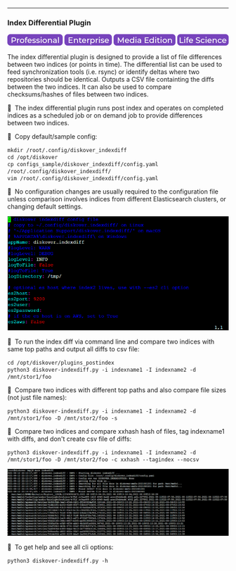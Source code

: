 ___
### Index Differential Plugin

![Image: Professional Edition Label](images/button_edition_professional.png)&nbsp;![Image: Enterprise Edition Label](images/button_edition_enterprise.png)&nbsp;![Image: AJA Diskover Media Edition Label](images/button_edition_media.png)&nbsp;![Image: Life Science Edition Label](images/button_edition_life_science.png)

The index differential plugin is designed to provide a list of file differences between two indices (or points in time). The differential list can be used to feed synchronization tools (i.e. rsync) or identify deltas where two repositories should be identical. Outputs a CSV file containting the diffs between the two indices. It can also be used to compare checksums/hashes of files between two indices.

🔴 &nbsp;The index differential plugin runs post index and operates on completed indices as a scheduled job or on demand job to provide differences between two indices.

🔴 &nbsp;Copy default/sample config:

```
mkdir /root/.config/diskover_indexdiff
cd /opt/diskover
cp configs_sample/diskover_indexdiff/config.yaml /root/.config/diskover_indexdiff/
vim /root/.config/diskover_indexdiff/config.yaml
```

🔴 &nbsp;No configuration changes are usually required to the configuration file unless comparison involves indices from different Elasticsearch clusters, or changing default settings.

![Image: Index Differential Plugin Configuration](images/image_plugins_indexdiff_configuration.png)

🔴 &nbsp;To run the index diff via command line and compare two indices with same top paths and output all diffs to csv file:
```
cd /opt/diskover/plugins_postindex
python3 diskover-indexdiff.py -i indexname1 -I indexname2 -d /mnt/stor1/foo
```

🔴 &nbsp;Compare two indices with different top paths and also compare file sizes (not just file names):
```
python3 diskover-indexdiff.py -i indexname1 -I indexname2 -d /mnt/stor1/foo -D /mnt/stor2/foo -s
```

🔴 &nbsp;Compare two indices and compare xxhash hash of files, tag indexname1 with diffs, and don't create csv file of diffs:
```
python3 diskover-indexdiff.py -i indexname1 -I indexname2 -d /mnt/stor1/foo -D /mnt/stor2/foo -c xxhash --tagindex --nocsv
```

![Image: Index Differential Plugin Enabling](images/image_plugins_indexdiff_enabling.png)

🔴 &nbsp;To get help and see all cli options:
```
python3 diskover-indexdiff.py -h
```
